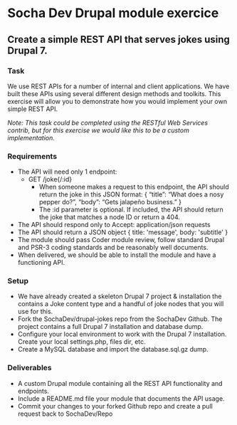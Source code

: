 # Socha Dev Drupal module exercice
## Create a simple REST API that serves jokes using Drupal 7.

### Task
We use REST APIs for a number of internal and client applications. We have built these APIs using several different design methods and toolkits. This exercise will allow you to demonstrate how you would implement your own simple REST API. 

*Note: This task could be completed using the RESTful Web Services contrib, but for this exercise we would like this to be a custom implementation.*

### Requirements

* The API will need only 1 endpoint:
  * GET /joke{/:id}
    * When someone makes a request to this endpoint, the API should return the joke in this JSON format: { “title”: “What does a nosy pepper do?”, “body”: “Gets jalapeño business.” }
    * The :id parameter is optional. If included, the API should return the joke that matches a node ID or return a 404.
* The API should respond only to Accept: application/json requests
* The API should return a JSON object { title: 'message', body: 'subtitle' }
* The module should pass Coder module review, follow standard Drupal and PSR-3 coding standards and be reasonably well documents. 
* When delivered, we should be able to install the module and have a functioning API. 

### Setup
* We have already created a skeleton Drupal 7 project & installation the contains a Joke content type and a handful of joke nodes that you will use for this. 
* Fork the SochaDev/drupal-jokes repo from the SochaDev Github. The project contains a full Drupal 7 installation and database dump.
* Configure your local environment to work with the Drupal 7 installation. Create your local settings.php, files dir, etc. 
* Create a MySQL database and import the database.sql.gz dump.

### Deliverables
* A custom Drupal module containing all the REST API functionality and endpoints.
* Include a README.md file your module that documents the API usage.
* Commit your changes to your forked Github repo and create a pull request back to SochaDev/Repo
